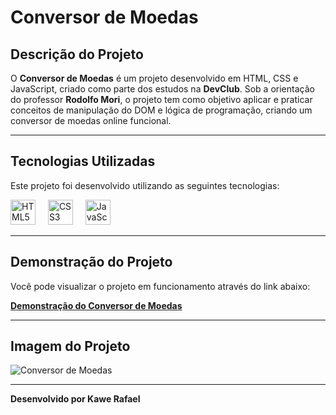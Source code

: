 # Conversor de Moedas

## Descrição do Projeto

O **Conversor de Moedas** é um projeto desenvolvido em HTML, CSS e JavaScript, criado como parte dos estudos na **DevClub**. Sob a orientação do professor **Rodolfo Mori**, o projeto tem como objetivo aplicar e praticar conceitos de manipulação do DOM e lógica de programação, criando um conversor de moedas online funcional.

---

## Tecnologias Utilizadas

Este projeto foi desenvolvido utilizando as seguintes tecnologias:

<div align="left">
  <img src="https://cdn.jsdelivr.net/gh/devicons/devicon/icons/html5/html5-original.svg" height="40" alt="HTML5 logo" />
  <img width="12" />
  <img src="https://cdn.jsdelivr.net/gh/devicons/devicon/icons/css3/css3-original.svg" height="40" alt="CSS3 logo" />
  <img width="12" />
  <img src="https://cdn.jsdelivr.net/gh/devicons/devicon/icons/javascript/javascript-original.svg" height="40" alt="JavaScript logo" />
  <img width="12" />
</div>

---

## Demonstração do Projeto

Você pode visualizar o projeto em funcionamento através do link abaixo:

[**Demonstração do Conversor de Moedas**](https://kawe-rafael.github.io/CONVERSOR-DE-MOEDAS)

---

## Imagem do Projeto

![Conversor de Moedas](https://github.com/user-attachments/assets/d91c9857-64dc-4c60-bea6-62814135b45c)

---


**Desenvolvido por Kawe Rafael**
